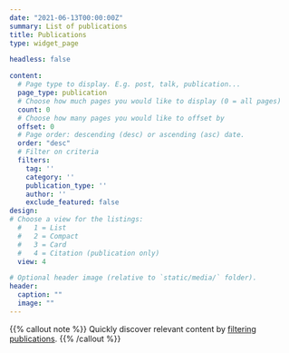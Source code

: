 ```yaml
---
date: "2021-06-13T00:00:00Z"
summary: List of publications
title: Publications
type: widget_page

headless: false

content:
  # Page type to display. E.g. post, talk, publication...
  page_type: publication
  # Choose how much pages you would like to display (0 = all pages)
  count: 0
  # Choose how many pages you would like to offset by
  offset: 0
  # Page order: descending (desc) or ascending (asc) date.
  order: "desc"
  # Filter on criteria
  filters:
    tag: ''
    category: ''
    publication_type: ''
    author: ''
    exclude_featured: false
design:
# Choose a view for the listings:
  #   1 = List
  #   2 = Compact
  #   3 = Card
  #   4 = Citation (publication only)
  view: 4

# Optional header image (relative to `static/media/` folder).
header:
  caption: ""
  image: ""
---
```

{{% callout note %}}
Quickly discover relevant content by [filtering publications](./publication/).
{{% /callout %}}